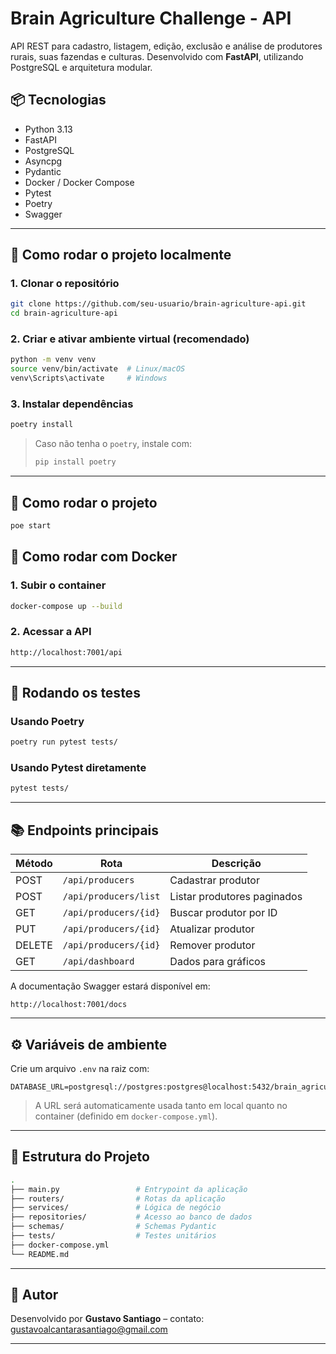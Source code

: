 # Brain Agriculture Challenge - API

API REST para cadastro, listagem, edição, exclusão e análise de produtores rurais, suas fazendas e culturas. Desenvolvido com **FastAPI**, utilizando PostgreSQL e arquitetura modular.

## 📦 Tecnologias

- Python 3.13
- FastAPI
- PostgreSQL
- Asyncpg
- Pydantic
- Docker / Docker Compose
- Pytest
- Poetry
- Swagger

---

## 🚀 Como rodar o projeto localmente

### 1. Clonar o repositório
```bash
git clone https://github.com/seu-usuario/brain-agriculture-api.git
cd brain-agriculture-api
```

### 2. Criar e ativar ambiente virtual (recomendado)
```bash
python -m venv venv
source venv/bin/activate  # Linux/macOS
venv\Scripts\activate     # Windows
```

### 3. Instalar dependências
```bash
poetry install
```

> Caso não tenha o `poetry`, instale com:
> ```bash
> pip install poetry
> ```

---

## 🐘 Como rodar o projeto
```bash
poe start
```

## 🐘 Como rodar com Docker

### 1. Subir o container
```bash
docker-compose up --build
```

### 2. Acessar a API
```bash
http://localhost:7001/api
```

---

## 🧪 Rodando os testes

### Usando Poetry
```bash
poetry run pytest tests/
```

### Usando Pytest diretamente
```bash
pytest tests/
```

---

## 📚 Endpoints principais

| Método | Rota                          | Descrição                    |
|--------|-------------------------------|------------------------------|
| POST   | `/api/producers`              | Cadastrar produtor           |
| POST   | `/api/producers/list`         | Listar produtores paginados  |
| GET    | `/api/producers/{id}`         | Buscar produtor por ID       |
| PUT    | `/api/producers/{id}`         | Atualizar produtor           |
| DELETE | `/api/producers/{id}`         | Remover produtor             |
| GET    | `/api/dashboard`              | Dados para gráficos          |

A documentação Swagger estará disponível em:
```
http://localhost:7001/docs
```

---

## ⚙️ Variáveis de ambiente

Crie um arquivo `.env` na raiz com:

```env
DATABASE_URL=postgresql://postgres:postgres@localhost:5432/brain_agriculture
```

> A URL será automaticamente usada tanto em local quanto no container (definido em `docker-compose.yml`).

---

## 🧠 Estrutura do Projeto

```bash
.
├── main.py                 # Entrypoint da aplicação
├── routers/                # Rotas da aplicação
├── services/               # Lógica de negócio
├── repositories/           # Acesso ao banco de dados
├── schemas/                # Schemas Pydantic
├── tests/                  # Testes unitários
├── docker-compose.yml
└── README.md
```

---

## 🧔 Autor

Desenvolvido por **Gustavo Santiago** – contato: gustavoalcantarasantiago@gmail.com

---
